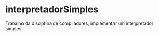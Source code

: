 # interpretadorSimples
Trabalho da disciplina de compiladores, implementar um interpretador simples
